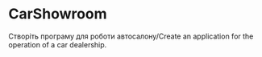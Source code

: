 # CarShowroom
Створіть програму для роботи автосалону/Create an application for the operation of a car dealership.
